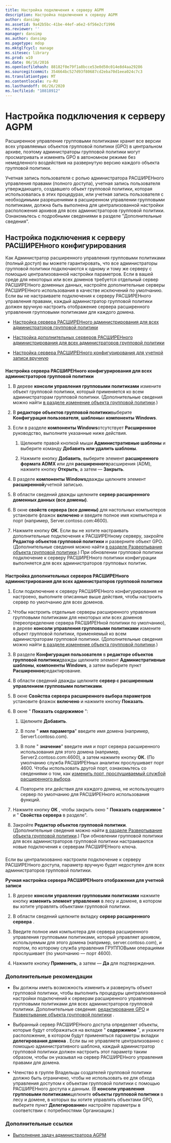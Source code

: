 ```yaml
---
title: Настройка подключения к серверу AGPM
description: Настройка подключения к серверу AGPM
author: dansimp
ms.assetid: 9a42b5bc-41be-44ef-a6e2-6f56e2cf1996
ms.reviewer: ''
manager: dansimp
ms.author: dansimp
ms.pagetype: mdop
ms.mktglfcycl: manage
ms.sitesec: library
ms.prod: w10
ms.date: 06/16/2016
ms.openlocfilehash: 88182f0e79f1a8bcce53e0d50c014e8d4aa29286
ms.sourcegitcommit: 354664bc527d93f80687cd2eba70d1eea024c7c3
ms.translationtype: MT
ms.contentlocale: ru-RU
ms.lasthandoff: 06/26/2020
ms.locfileid: "10818912"
---
```

# Настройка подключения к серверу AGPM


Расширенное управление групповыми политиками хранит все версии всех управляемых объектов групповой политики (GPO) в центральном архиве, поэтому администраторы групповой политики могут просматривать и изменять GPO в автономном режиме без немедленного воздействия на развернутую версию каждого объекта групповой политики.

Учетная запись пользователя с ролью администратора РАСШИРЕНного управления правами (полного доступа), учетная запись пользователя утверждающего, создавшего объект групповой политики, которая использовалась в этих процедурах, или учетная запись пользователя с необходимыми разрешениями в расширенном управлении групповыми политиками, должна быть выполнена для централизованной настройки расположения архивов для всех администраторов групповой политики. Ознакомьтесь с подробными сведениями в разделе "Дополнительные сведения".

## Настройка подключения к серверу РАСШИРЕНного конфигурирования


Как Администратор расширенного управления групповыми политиками (полный доступ) вы можете гарантировать, что все администраторы групповой политики подключаются к одному и тому же серверу с помощью централизованной настройки параметров. Если в вашей среде для некоторых или всех доменов требуется отдельный сервер РАСШИРЕНного доменных данных, настройте дополнительные серверы РАСШИРЕНного использования в качестве исключений по умолчанию. Если вы не настраиваете подключения к серверу РАСШИРЕНного управления правами, каждый администратор групповой политики должен вручную настроить отображение сервера расширенного управления групповыми политиками для каждого домена.

-   [Настройка сервера РАСШИРЕНного администрирования для всех администраторов групповой политики](#bkmk-defaultarchiveloc)

-   [Настройка дополнительных серверов РАСШИРЕНного администрирования для всех администраторов групповой политики](#bkmk-additionalarchiveloc)

-   [Настройка сервера РАСШИРЕНного конфигурирования для учетной записи вручную](#bkmk-manuallyconfigurearchiveloc)

### <a href="" id="bkmk-defaultarchiveloc"></a>

**Настройка сервера РАСШИРЕНного конфигурирования для всех администраторов групповой политики**

1.  В дереве **консоли управления групповыми политиками** измените объект групповой политики, который применяется ко всем администраторам групповой политики. (Дополнительные сведения можно найти [в разделе изменение объекта групповой политики](editing-a-gpo.md).)

2.  В **редакторе объектов групповой политики**выберите **Конфигурация пользователя**, **шаблоны**и **компоненты Windows**.

3.  Если в разделе **компоненты Windows**отсутствует **Расширенное** руководство, выполните указанные ниже действия.

    1.  Щелкните правой кнопкой мыши **Административные шаблоны** и выберите команду **Добавить или удалить шаблоны**.

    2.  Нажмите кнопку **Добавить**, выберите элемент **расширенного формата ADMX** или для **расширенного**расширения (ADM), нажмите кнопку **Открыть**, а затем — **Закрыть**.

4.  В разделе **компоненты Windows**дважды щелкните элемент **расширенной**учетной записью.

5.  В области сведений дважды щелкните **сервер расширенного доменных данных (все домены)**.

6.  В окне **свойств сервера (все домены)** для настольных компьютеров установите флажок **включено** и введите полное имя компьютера и порт (например, Server.contoso.com:4600).

7.  Нажмите кнопку **ОК**. Если вы не хотите настраивать дополнительные подключения к РАСШИРЕНному серверу, закройте **Редактор объектов групповой политики** и разверните объект GPO. (Дополнительные сведения можно найти [в разделе Развертывание объекта групповой политики](deploy-a-gpo.md).) При обновлении групповой политики подключение к серверу РАСШИРЕНного политики конфигурации выполняется для всех администраторов групповых политик.

### <a href="" id="bkmk-additionalarchiveloc"></a>

**Настройка дополнительных серверов РАСШИРЕНного администрирования для всех администраторов групповой политики**

1.  Если подключение к серверу РАСШИРЕНного конфигурирования не настроено, выполните описанные выше действия, чтобы настроить сервер по умолчанию для всех доменов.

2.  Чтобы настроить отдельные серверы расширенного управления групповыми политиками для некоторых или всех доменов (переопределение сервера РАСШИРЕНной политики по умолчанию), в дереве **консоли управления групповыми политиками** измените объект групповой политики, применяемый ко всем администраторам групповой политики. (Дополнительные сведения можно найти [в разделе изменение объекта групповой политики](editing-a-gpo.md).)

3.  В разделе **Конфигурация пользователя** в **редакторе объектов групповой политики**дважды щелкните элемент **Административные шаблоны**, **компоненты Windows**, а затем выберите пункт **Расширенное**редактирование.

4.  В области сведений дважды щелкните **сервер с расширенным управлением групповыми политиками**.

5.  В окне **Свойства сервера расширенного выбора параметров** установите флажок **включено** и нажмите кнопку **Показать**.

6.  В окне " **Показать содержимое** ":

    1.  Щелкните **Добавить**.

    2.  В поле " **имя параметра**" введите имя домена (например, Server1.contoso.com).

    3.  В поле " **значение**" введите имя и порт сервера расширенного использования для этого домена (например, Server2.contoso.com:4600), а затем нажмите кнопку **ОК**. (По умолчанию служба РАСШИРЕНных аналитик прослушивает порт 4600. Чтобы использовать другой порт, ознакомьтесь со сведениями о том, как [изменить порт, прослушиваемый службой расширенного выбора](modify-the-port-on-which-the-agpm-service-listens.md).

    4.  Повторите эти действия для каждого домена, не использующего сервер по умолчанию для РАСШИРЕНного использования функций.

7.  Нажмите кнопку **ОК** , чтобы закрыть окно " **Показать содержимое** " и " **Свойства сервера** в разделе".

8.  Закройте **Редактор объектов групповой политики**. (Дополнительные сведения можно найти [в разделе Развертывание объекта групповой политики](deploy-a-gpo.md).) При обновлении групповой политики для всех администраторов групповой политики настраиваются новые подключения к серверам РАСШИРЕНного ключа.

### <a href="" id="bkmk-manuallyconfigurearchiveloc"></a>

Если вы централизованно настроили подключение к серверу РАСШИРЕНного доступа, параметр вручную будет недоступен для всех администраторов групповой политики.

**Ручная настройка сервера РАСШИРЕНного отображения для учетной записи**

1.  В дереве **консоли управления групповыми политиками** нажмите кнопку **изменить элемент управления** в лесу и домене, в котором вы хотите управлять объектами групповой политики.

2.  В области сведений щелкните вкладку **сервер расширенного сервера** .

3.  Введите полное имя компьютера для сервера расширенного управления групповыми политиками, который управляет архивом, используемым для этого домена (например, server.contoso.com), и портом, по которому служба управления ГРУППОВыми операциями прослушивает (по умолчанию — порт 4600).

4.  Нажмите кнопку **Применить**, а затем — **Да** для подтверждения.

### Дополнительные рекомендации

-   Вы должны иметь возможность изменить и развернуть объект групповой политики, чтобы выполнить процедуры централизованной настройки подключений к серверам расширенного управления групповыми политиками для всех администраторов групповой политики. Дополнительные сведения: [редактирование GPO](editing-a-gpo.md) и [Развертывание объекта групповой политики](deploy-a-gpo.md) .

-   Выбранный сервер РАСШИРЕНного доступа определяет объекты, которые будут отображаться на вкладке " **содержимое** ", и укажите расположение, в котором будут применяться параметры вкладки **делегирования домена** . Если вы не управляете централизованно с помощью административного шаблона, каждый администратор групповой политики должен настроить этот параметр таким образом, чтобы он указывал на сервер РАСШИРЕНного управления правами для домена.

-   Членство в группе Владельцы создателей групповой политики должно быть ограничено, чтобы не использовать ее для обхода управления доступом к объектам групповой политики с помощью РАСШИРЕНного доступа к данным. (В **консоли управления групповыми политиками**щелкните **объекты групповой политики** в лесу и домене, в которых вы хотите управлять объектами GPO, выберите пункт **Делегирование**и настройте параметры в соответствии с потребностями Организации.)

### Дополнительные ссылки

-   [Выполнение задач администратора AGPM](performing-agpm-administrator-tasks.md)

 

 





